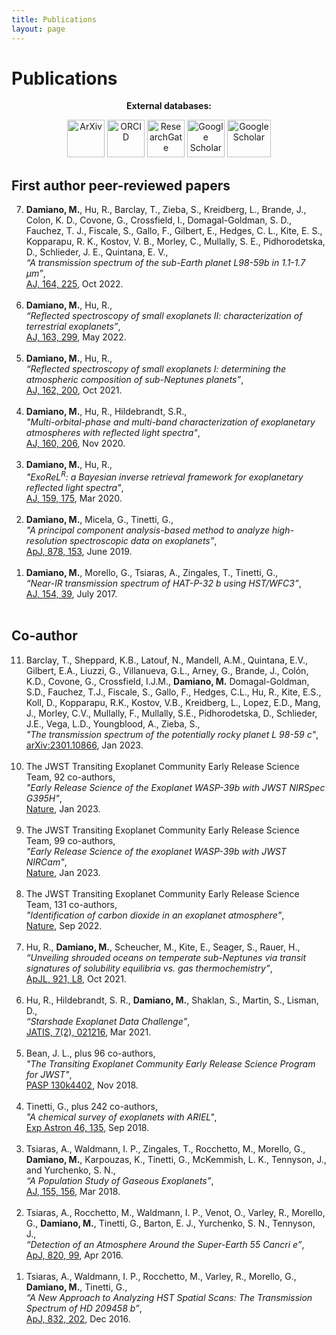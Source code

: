 ```yaml
---
title: Publications
layout: page
---
```


<h1>Publications</h1>

<center><strong>External databases:</strong> 

<p>
<a href="https://arxiv.org/search/?searchtype=author&query=Damiano%2C+M" target="_blank"><img src="https://encrypted-tbn0.gstatic.com/images?q=tbn:ANd9GcQvibDYTWDou1-p1oSjDglGCCgKMXYgqm6eQyqcXrV8iIiw69Ka" height=" 60" width=" 60" title="ArXiv" /></a>
<a href="https://orcid.org/0000-0002-1830-8260" target="_blank"><img src="https://s3-eu-west-1.amazonaws.com/ppreviews-orcid-012943482134916/8439047/thumb.png" height=" 60" width=" 60" title="ORCID" /></a>
<a href="https://www.researchgate.net/profile/Mario_Damiano2" target="_blank"><img src="https://www.researchgate.net/favicon-96x96.png" height=" 60" width=" 60" title="ResearchGate" /></a>
<a href="https://scholar.google.co.uk/citations?hl=en&user=UQIVvi0AAAAJ&view_op=list_works&gmla=AJsN-F4k2qktMtIOVyu11XecYm54E4SCf8bNBsGlzsYQH9MIzTlvyUJvptL-WXPp6eXCerC5fo12OewI4n4EvkGc4bq-cnEPpfENDr7O5XzwLSOO3XQrYAY" target="_blank"><img src="https://11eahk451t3g2es8u53czolt39w-wpengine.netdna-ssl.com/wp-content/uploads/2018/11/google-scholar.png" height=" 60" width=" 60" title="Google Scholar" /></a>
<a href="https://ui.adsabs.harvard.edu/search/filter_database_fq_database=AND&filter_database_fq_database=database%3A%22astronomy%22&fq=%7B!type%3Daqp%20v%3D%24fq_database%7D&fq_database=(database%3A%22astronomy%22)&p_=0&q=author%3A%22Damiano%2C%20Mario%22&sort=date%20desc%2C%20bibcode%20desc" target="_blank"><img src="https://encrypted-tbn0.gstatic.com/images?q=tbn:ANd9GcQj7oeBd-zcmgFP18z1PpqppgLY0FqPvqD0H9R1Q6zMXVBW-GRF" height=" 60" width=" 70" title="Google Scholar" /></a>
</p></center>

<h2>First author peer-reviewed papers</h2>

<ol reversed>
    <li><strong>Damiano, M.</strong>, Hu, R., Barclay, T., Zieba, S., Kreidberg, L., Brande, J., Colon, K. D., Covone, G., Crossfield, I., Domagal-Goldman, S. D., Fauchez, T. J., Fiscale, S., Gallo, F., Gilbert, E., Hedges, C. L., Kite, E. S., Kopparapu, R. K., Kostov, V. B., Morley, C., Mullally, S. E., Pidhorodetska, D., Schlieder, J. E., Quintana, E. V.,
	    <br /><i>“A transmission spectrum of the sub-Earth planet L98-59b in 1.1-1.7 μm”</i>, 
	    <br /><a href="https://iopscience.iop.org/article/10.3847/1538-3881/ac9472">AJ, 164, 225</a>, Oct 2022.
	    <br /><br /></li>
    <li><strong>Damiano, M.</strong>, Hu, R.,
	    <br /><i>“Reflected spectroscopy of small exoplanets II: characterization of terrestrial exoplanets”</i>, 
	    <br /><a href="https://iopscience.iop.org/article/10.3847/1538-3881/ac6b97">AJ, 163, 299</a>, May 2022.
	    <br /><br /></li>
    <li><strong>Damiano, M.</strong>, Hu, R.,
	    <br /><i>“Reflected spectroscopy of small exoplanets I: determining the atmospheric composition of sub-Neptunes planets”</i>, 
	    <br /><a href="https://iopscience.iop.org/article/10.3847/1538-3881/ac224d">AJ, 162, 200</a>, Oct 2021.
	    <br /><br /></li>
    <li><strong>Damiano, M.</strong>, Hu, R., Hildebrandt, S.R.,
	    <br /><i>"Multi-orbital-phase and multi-band characterization of exoplanetary atmospheres with reflected light spectra"</i>, 
	    <br /><a href="https://iopscience.iop.org/article/10.3847/1538-3881/abb76a/">AJ, 160, 206</a>, Nov 2020.
	    <br /><br /></li>
    <li><strong>Damiano, M.</strong>, Hu, R.,
	    <br /><i>"ExoReL<sup>R</sup>: a Bayesian inverse retrieval framework for exoplanetary reflected light spectra"</i>, 
	    <br /><a href="https://doi.org/10.3847/1538-3881/ab79a5">AJ, 159, 175</a>, Mar 2020.
	    <br /><br /></li>
	<li><strong>Damiano, M.</strong>, Micela, G., Tinetti, G.,
	    <br /><i>"A principal component analysis-based method to analyze high-resolution spectroscopic data on exoplanets”</i>, 
	    <br /><a href="https://iopscience.iop.org/article/10.3847/1538-4357/ab22b2">ApJ, 878, 153</a>, June 2019.
	    <br /><br /></li>
	<li><strong>Damiano, M.</strong>, Morello, G., Tsiaras, A., Zingales, T., Tinetti, G., 
	    <br /><i>“Near-IR transmission spectrum of HAT-P-32 b using HST/WFC3”</i>, 
	    <br /><a href="https://doi.org/10.3847/1538-3881/aa738b">AJ, 154, 39</a>, July 2017.
	    <br /><br /></li>
</ol>

<h2>Co-author</h2>

<ol reversed>
    <li>Barclay, T., Sheppard, K.B., Latouf, N.,  Mandell, A.M., Quintana, E.V., Gilbert, E.A., Liuzzi, G., Villanueva, G.L., Arney, G., Brande, J., Colón, K.D., Covone, G., Crossfield, I.J.M., <strong>Damiano, M.</strong> Domagal-Goldman, S.D., Fauchez, T.J., Fiscale, S., Gallo, F., Hedges, C.L., Hu, R., Kite, E.S., Koll, D., Kopparapu, R.K., Kostov, V.B., Kreidberg, L., Lopez, E.D., Mang, J., Morley, C.V., Mullally, F., Mullally, S.E., Pidhorodetska, D., Schlieder, J.E., Vega, L.D., Youngblood, A., Zieba, S.,
	    <br /><i>"The transmission spectrum of the potentially rocky planet L 98-59 c"</i>,
	    <br /><a href="https://arxiv.org/abs/2301.10866">arXiv:2301.10866</a>, Jan 2023.
	    <br /><br /></li>
    <li>The JWST Transiting Exoplanet Community Early Release Science Team, 92 co-authors,
	    <br /><i>"Early Release Science of the Exoplanet WASP-39b with JWST NIRSpec G395H"</i>,
	    <br /><a href="https://www.nature.com/articles/s41586-022-05591-3">Nature</a>, Jan 2023.
	    <br /><br /></li>
    <li>The JWST Transiting Exoplanet Community Early Release Science Team, 99 co-authors,
	    <br /><i>"Early Release Science of the exoplanet WASP-39b with JWST NIRCam"</i>,
	    <br /><a href="https://www.nature.com/articles/s41586-022-05590-4">Nature</a>, Jan 2023.
	    <br /><br /></li>
    <li>The JWST Transiting Exoplanet Community Early Release Science Team, 131 co-authors,
	    <br /><i>"Identification of carbon dioxide in an exoplanet atmosphere"</i>,
	    <br /><a href="https://www.nature.com/articles/s41586-022-05269-w">Nature</a>, Sep 2022.
	    <br /><br /></li>
    <li>Hu, R., <strong>Damiano, M.</strong>, Scheucher, M.,  Kite, E., Seager, S., Rauer, H.,
	    <br /><i>“Unveiling shrouded oceans on temperate sub-Neptunes via transit signatures of solubility equilibria vs. gas thermochemistry”</i>, 
	    <br /><a href="https://iopscience.iop.org/article/10.3847/2041-8213/ac1f92">ApJL, 921, L8</a>, Oct 2021.
	    <br /><br /></li>
    <li>Hu, R., Hildebrandt, S. R., <strong>Damiano, M.</strong>, Shaklan, S.,  Martin, S., Lisman, D., 
	    <br /><i>“Starshade Exoplanet Data Challenge”</i>, 
	    <br /><a href="https://doi.org/10.1117/1.JATIS.7.2.021216">JATIS, 7(2), 021216</a>, Mar 2021.
	    <br /><br /></li>
	<li>Bean, J. L., plus 96 co-authors,
	    <br /><i>"The Transiting Exoplanet Community Early Release Science Program for JWST"</i>,
	    <br /><a href="https://iopscience.iop.org/article/10.1088/1538-3873/aadbf3">PASP 130k4402</a>, Nov 2018.
	    <br /><br /></li>
	<li>Tinetti, G., plus 242 co-authors,
	    <br /><i>"A chemical survey of exoplanets with ARIEL"</i>,
	    <br /><a href="https://dx.doi.org/10.1007/s10686-018-9598-x">Exp Astron 46, 135</a>, Sep 2018.
	    <br /><br /></li>
	<li>Tsiaras, A., Waldmann, I. P., Zingales, T., Rocchetto, M., Morello, G., <strong>Damiano, M.</strong>, Karpouzas, K., Tinetti, G., McKemmish, L. K., Tennyson, J., and Yurchenko, S. N., 
	    <br /><i>“A Population Study of Gaseous Exoplanets”</i>, 
	    <br /><a href="https://doi.org/10.3847/1538-3881/aaaf75">AJ, 155, 156</a>, Mar 2018.
	    <br /><br /></li>
	<li>Tsiaras, A., Rocchetto, M., Waldmann, I. P., Venot, O., Varley, R., Morello, G., <strong>Damiano, M.</strong>, Tinetti, G., Barton, E. J., Yurchenko, S. N., Tennyson, J., 
	    <br /><i>“Detection of an Atmosphere Around the Super-Earth 55 Cancri e”</i>, 
	    <br /><a href="https://doi.org/10.3847/0004-637X/820/2/99">ApJ, 820, 99</a>, Apr 2016.
	    <br /><br /></li>
	<li>Tsiaras, A., Waldmann, I. P., Rocchetto, M., Varley, R., Morello, G., <strong>Damiano, M.</strong>, Tinetti, G., 
	    <br /><i>“A New Approach to Analyzing HST Spatial Scans: The Transmission Spectrum of HD 209458 b”</i>, 
	    <br /><a href="https://doi.org/10.3847/0004-637X/832/2/202">ApJ, 832, 202</a>, Dec 2016.
	    <br /><br /></li>
</ol>

